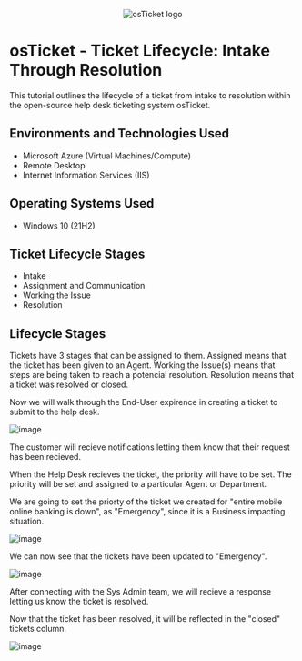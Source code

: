 <p align="center">
<img src="https://i.imgur.com/Clzj7Xs.png" alt="osTicket logo"/>
</p>

<h1>osTicket - Ticket Lifecycle: Intake Through Resolution</h1>
This tutorial outlines the lifecycle of a ticket from intake to resolution within the open-source help desk ticketing system osTicket.<br />

<h2>Environments and Technologies Used</h2>

- Microsoft Azure (Virtual Machines/Compute)
- Remote Desktop
- Internet Information Services (IIS)

<h2>Operating Systems Used </h2>

- Windows 10</b> (21H2)

<h2>Ticket Lifecycle Stages</h2>

- Intake
- Assignment and Communication
- Working the Issue
- Resolution

<h2>Lifecycle Stages</h2>

Tickets have 3 stages that can be assigned to them. Assigned means that the ticket has been given to an Agent. Working the Issue(s) means that steps are being taken to reach a potencial resolution. Resolution means that a ticket was resolved or closed.

Now we will walk through the End-User expirence in creating a ticket to submit to the help desk.

![image](https://github.com/emodjeska/ticket-lifecycle/assets/143763072/771900ef-16a4-425b-a578-49036b45e546)

The customer will recieve notifications letting them know that their request has been recieved.

When the Help Desk recieves the ticket, the priority will have to be set. The priority will be set and assigned to a particular Agent or Department.

We are going to set the priorty of the ticket we created for "entire mobile online banking is down", as "Emergency", since it is a Business impacting situation. 

![image](https://github.com/emodjeska/ticket-lifecycle/assets/143763072/e8a96610-51f4-42cb-a424-3785b2f06dc5)

We can now see that the tickets have been updated to "Emergency". 

![image](https://github.com/emodjeska/ticket-lifecycle/assets/143763072/a1dfa7c4-5531-4804-8744-9b7c517b46d3)

After connecting with the Sys Admin team, we will recieve a response letting us know the ticket is resolved.

Now that the ticket has been resolved, it will be reflected in the "closed" tickets column.

![image](https://github.com/emodjeska/ticket-lifecycle/assets/143763072/a21cf2db-7b64-4425-aec3-38abd2487128)
